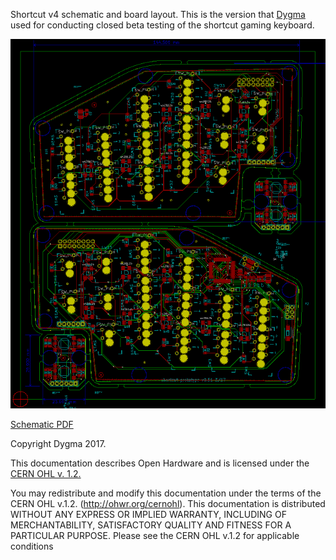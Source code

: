 Shortcut v4 schematic and board layout. This is the version that
[Dygma](http://www.dygma.com) used for conducting closed beta testing of the
shortcut gaming keyboard.

![board.png](board.png)

[Schematic PDF](schematic.pdf)

Copyright Dygma 2017.

This documentation describes Open Hardware and is licensed under the
[CERN OHL v. 1.2.](cern_ohl_v_1_2.txt)

You may redistribute and modify this documentation under the terms of the
CERN OHL v.1.2. (http://ohwr.org/cernohl). This documentation is distributed
WITHOUT ANY EXPRESS OR IMPLIED WARRANTY, INCLUDING OF
MERCHANTABILITY, SATISFACTORY QUALITY AND FITNESS FOR A
PARTICULAR PURPOSE. Please see the CERN OHL v.1.2 for applicable
conditions

